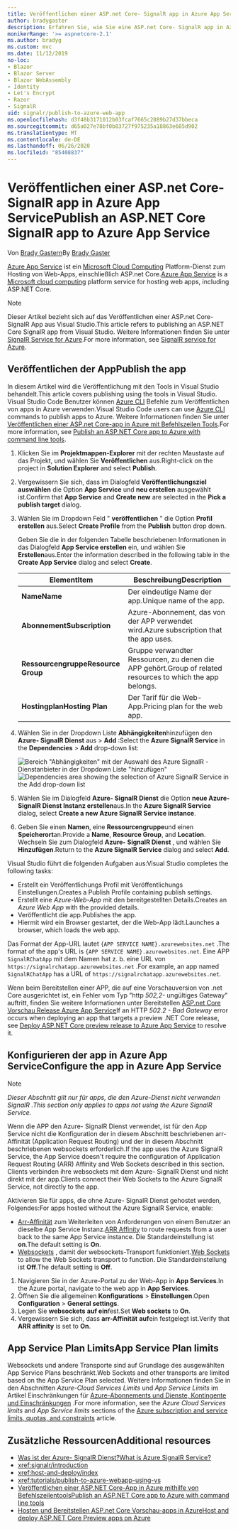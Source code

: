 ```yaml
---
title: Veröffentlichen einer ASP.net Core- SignalR app in Azure App Service
author: bradygaster
description: Erfahren Sie, wie Sie eine ASP.net Core- SignalR app in Azure App Service veröffentlichen.
monikerRange: '>= aspnetcore-2.1'
ms.author: bradyg
ms.custom: mvc
ms.date: 11/12/2019
no-loc:
- Blazor
- Blazor Server
- Blazor WebAssembly
- Identity
- Let's Encrypt
- Razor
- SignalR
uid: signalr/publish-to-azure-web-app
ms.openlocfilehash: d3f48b3171012b03fcaf7665c2089b27d37bbeca
ms.sourcegitcommit: d65a027e78bf0b83727f975235a18863e685d902
ms.translationtype: MT
ms.contentlocale: de-DE
ms.lasthandoff: 06/26/2020
ms.locfileid: "85408837"
---
```

# <a name="publish-an-aspnet-core-signalr-app-to-azure-app-service"></a><span data-ttu-id="44c9a-103">Veröffentlichen einer ASP.net Core- SignalR app in Azure App Service</span><span class="sxs-lookup"><span data-stu-id="44c9a-103">Publish an ASP.NET Core SignalR app to Azure App Service</span></span>

<span data-ttu-id="44c9a-104">Von [Brady Gastern](https://twitter.com/bradygaster)</span><span class="sxs-lookup"><span data-stu-id="44c9a-104">By [Brady Gaster](https://twitter.com/bradygaster)</span></span>

<span data-ttu-id="44c9a-105">[Azure App Service](/azure/app-service/app-service-web-overview) ist ein [Microsoft Cloud Computing](https://azure.microsoft.com/) Platform-Dienst zum Hosting von Web-Apps, einschließlich ASP.net Core.</span><span class="sxs-lookup"><span data-stu-id="44c9a-105">[Azure App Service](/azure/app-service/app-service-web-overview) is a [Microsoft cloud computing](https://azure.microsoft.com/) platform service for hosting web apps, including ASP.NET Core.</span></span>

> [!NOTE]
> <span data-ttu-id="44c9a-106">Dieser Artikel bezieht sich auf das Veröffentlichen einer ASP.net Core- SignalR App aus Visual Studio.</span><span class="sxs-lookup"><span data-stu-id="44c9a-106">This article refers to publishing an ASP.NET Core SignalR app from Visual Studio.</span></span> <span data-ttu-id="44c9a-107">Weitere Informationen finden Sie unter [ SignalR Service for Azure](https://azure.microsoft.com/services/signalr-service).</span><span class="sxs-lookup"><span data-stu-id="44c9a-107">For more information, see [SignalR service for Azure](https://azure.microsoft.com/services/signalr-service).</span></span>

## <a name="publish-the-app"></a><span data-ttu-id="44c9a-108">Veröffentlichen der App</span><span class="sxs-lookup"><span data-stu-id="44c9a-108">Publish the app</span></span>

<span data-ttu-id="44c9a-109">In diesem Artikel wird die Veröffentlichung mit den Tools in Visual Studio behandelt.</span><span class="sxs-lookup"><span data-stu-id="44c9a-109">This article covers publishing using the tools in Visual Studio.</span></span> <span data-ttu-id="44c9a-110">Visual Studio Code Benutzer können [Azure CLI](/cli/azure) Befehle zum Veröffentlichen von apps in Azure verwenden.</span><span class="sxs-lookup"><span data-stu-id="44c9a-110">Visual Studio Code users can use [Azure CLI](/cli/azure) commands to publish apps to Azure.</span></span> <span data-ttu-id="44c9a-111">Weitere Informationen finden Sie unter [Veröffentlichen einer ASP.net Core-app in Azure mit Befehlszeilen Tools](/azure/app-service/app-service-web-get-started-dotnet).</span><span class="sxs-lookup"><span data-stu-id="44c9a-111">For more information, see [Publish an ASP.NET Core app to Azure with command line tools](/azure/app-service/app-service-web-get-started-dotnet).</span></span>

1. <span data-ttu-id="44c9a-112">Klicken Sie im **Projektmappen-Explorer** mit der rechten Maustaste auf das Projekt, und wählen Sie **Veröffentlichen** aus.</span><span class="sxs-lookup"><span data-stu-id="44c9a-112">Right-click on the project in **Solution Explorer** and select **Publish**.</span></span>

1. <span data-ttu-id="44c9a-113">Vergewissern Sie sich, dass im Dialogfeld **Veröffentlichungsziel auswählen** die Option **App Service** und **neu erstellen** ausgewählt ist.</span><span class="sxs-lookup"><span data-stu-id="44c9a-113">Confirm that **App Service** and **Create new** are selected in the **Pick a publish target** dialog.</span></span>

1. <span data-ttu-id="44c9a-114">Wählen Sie im Dropdown Feld " **veröffentlichen** " die Option **Profil erstellen** aus.</span><span class="sxs-lookup"><span data-stu-id="44c9a-114">Select **Create Profile** from the **Publish** button drop down.</span></span>

   <span data-ttu-id="44c9a-115">Geben Sie die in der folgenden Tabelle beschriebenen Informationen in das Dialogfeld **App Service erstellen** ein, und wählen Sie **Erstellen**aus.</span><span class="sxs-lookup"><span data-stu-id="44c9a-115">Enter the information described in the following table in the **Create App Service** dialog and select **Create**.</span></span>

   | <span data-ttu-id="44c9a-116">Element</span><span class="sxs-lookup"><span data-stu-id="44c9a-116">Item</span></span>               | <span data-ttu-id="44c9a-117">Beschreibung</span><span class="sxs-lookup"><span data-stu-id="44c9a-117">Description</span></span> |
   | ------------------ | ----------- |
   | <span data-ttu-id="44c9a-118">**Name**</span><span class="sxs-lookup"><span data-stu-id="44c9a-118">**Name**</span></span>           | <span data-ttu-id="44c9a-119">Der eindeutige Name der app.</span><span class="sxs-lookup"><span data-stu-id="44c9a-119">Unique name of the app.</span></span> |
   | <span data-ttu-id="44c9a-120">**Abonnement**</span><span class="sxs-lookup"><span data-stu-id="44c9a-120">**Subscription**</span></span>   | <span data-ttu-id="44c9a-121">Azure-Abonnement, das von der APP verwendet wird.</span><span class="sxs-lookup"><span data-stu-id="44c9a-121">Azure subscription that the app uses.</span></span> |
   | <span data-ttu-id="44c9a-122">**Ressourcengruppe**</span><span class="sxs-lookup"><span data-stu-id="44c9a-122">**Resource Group**</span></span> | <span data-ttu-id="44c9a-123">Gruppe verwandter Ressourcen, zu denen die APP gehört.</span><span class="sxs-lookup"><span data-stu-id="44c9a-123">Group of related resources to which the app belongs.</span></span> |
   | <span data-ttu-id="44c9a-124">**Hostingplan**</span><span class="sxs-lookup"><span data-stu-id="44c9a-124">**Hosting Plan**</span></span>   | <span data-ttu-id="44c9a-125">Der Tarif für die Web-App.</span><span class="sxs-lookup"><span data-stu-id="44c9a-125">Pricing plan for the web app.</span></span> |

1. <span data-ttu-id="44c9a-126">Wählen Sie in der Dropdown Liste **Abhängigkeiten**hinzufügen den **Azure- SignalR Dienst** aus  >  **Add** :</span><span class="sxs-lookup"><span data-stu-id="44c9a-126">Select the **Azure SignalR Service** in the **Dependencies** > **Add** drop-down list:</span></span>

   <span data-ttu-id="44c9a-127">![Bereich "Abhängigkeiten" mit der Auswahl des Azure SignalR -Dienstanbieter in der Dropdown Liste "hinzufügen"](publish-to-azure-web-app/_static/signalr-service-dependency.png)</span><span class="sxs-lookup"><span data-stu-id="44c9a-127">![Dependencies area showing the selection of Azure SignalR Service in the Add drop-down list](publish-to-azure-web-app/_static/signalr-service-dependency.png)</span></span>

1. <span data-ttu-id="44c9a-128">Wählen Sie im Dialogfeld **Azure- SignalR Dienst** die Option **neue Azure- SignalR Dienst Instanz erstellen**aus.</span><span class="sxs-lookup"><span data-stu-id="44c9a-128">In the **Azure SignalR Service** dialog, select **Create a new Azure SignalR Service instance**.</span></span>

1. <span data-ttu-id="44c9a-129">Geben Sie einen **Namen**, eine **Ressourcengruppe**und einen **Speicherort**an.</span><span class="sxs-lookup"><span data-stu-id="44c9a-129">Provide a **Name**, **Resource Group**, and **Location**.</span></span> <span data-ttu-id="44c9a-130">Wechseln Sie zum Dialogfeld **Azure- SignalR Dienst** , und wählen Sie **Hinzufügen**.</span><span class="sxs-lookup"><span data-stu-id="44c9a-130">Return to the **Azure SignalR Service** dialog and select **Add**.</span></span>

<span data-ttu-id="44c9a-131">Visual Studio führt die folgenden Aufgaben aus:</span><span class="sxs-lookup"><span data-stu-id="44c9a-131">Visual Studio completes the following tasks:</span></span>

* <span data-ttu-id="44c9a-132">Erstellt ein Veröffentlichungs Profil mit Veröffentlichungs Einstellungen.</span><span class="sxs-lookup"><span data-stu-id="44c9a-132">Creates a Publish Profile containing publish settings.</span></span>
* <span data-ttu-id="44c9a-133">Erstellt eine *Azure-Web-App* mit den bereitgestellten Details.</span><span class="sxs-lookup"><span data-stu-id="44c9a-133">Creates an *Azure Web App* with the provided details.</span></span>
* <span data-ttu-id="44c9a-134">Veröffentlicht die app.</span><span class="sxs-lookup"><span data-stu-id="44c9a-134">Publishes the app.</span></span>
* <span data-ttu-id="44c9a-135">Hiermit wird ein Browser gestartet, der die Web-App lädt.</span><span class="sxs-lookup"><span data-stu-id="44c9a-135">Launches a browser, which loads the web app.</span></span>

<span data-ttu-id="44c9a-136">Das Format der App-URL lautet `{APP SERVICE NAME}.azurewebsites.net` .</span><span class="sxs-lookup"><span data-stu-id="44c9a-136">The format of the app's URL is `{APP SERVICE NAME}.azurewebsites.net`.</span></span> <span data-ttu-id="44c9a-137">Eine APP `SignalRChatApp` mit dem Namen hat z. b. eine URL von `https://signalrchatapp.azurewebsites.net` .</span><span class="sxs-lookup"><span data-stu-id="44c9a-137">For example, an app named `SignalRChatApp` has a URL of `https://signalrchatapp.azurewebsites.net`.</span></span>

<span data-ttu-id="44c9a-138">Wenn beim Bereitstellen einer APP, die auf eine Vorschauversion von .net Core ausgerichtet ist, ein Fehler vom Typ "http *502,2-* ungültiges Gateway" auftritt, finden Sie weitere Informationen unter Bereitstellen [ASP.net Core Vorschau Release Azure App Service](xref:host-and-deploy/azure-apps/index#deploy-aspnet-core-preview-release-to-azure-app-service)</span><span class="sxs-lookup"><span data-stu-id="44c9a-138">If an HTTP *502.2 - Bad Gateway* error occurs when deploying an app that targets a preview .NET Core release, see [Deploy ASP.NET Core preview release to Azure App Service](xref:host-and-deploy/azure-apps/index#deploy-aspnet-core-preview-release-to-azure-app-service) to resolve it.</span></span>

## <a name="configure-the-app-in-azure-app-service"></a><span data-ttu-id="44c9a-139">Konfigurieren der app in Azure App Service</span><span class="sxs-lookup"><span data-stu-id="44c9a-139">Configure the app in Azure App Service</span></span>

> [!NOTE]
> <span data-ttu-id="44c9a-140">*Dieser Abschnitt gilt nur für apps, die den Azure-Dienst nicht verwenden SignalR .*</span><span class="sxs-lookup"><span data-stu-id="44c9a-140">*This section only applies to apps not using the Azure SignalR Service.*</span></span>
>
> <span data-ttu-id="44c9a-141">Wenn die APP den Azure- SignalR Dienst verwendet, ist für den App Service nicht die Konfiguration der in diesem Abschnitt beschriebenen arr-Affinität (Application Request Routing) und der in diesem Abschnitt beschriebenen websockets erforderlich.</span><span class="sxs-lookup"><span data-stu-id="44c9a-141">If the app uses the Azure SignalR Service, the App Service doesn't require the configuration of Application Request Routing (ARR) Affinity and Web Sockets described in this section.</span></span> <span data-ttu-id="44c9a-142">Clients verbinden ihre websockets mit dem Azure- SignalR Dienst und nicht direkt mit der app.</span><span class="sxs-lookup"><span data-stu-id="44c9a-142">Clients connect their Web Sockets to the Azure SignalR Service, not directly to the app.</span></span>

<span data-ttu-id="44c9a-143">Aktivieren Sie für apps, die ohne Azure- SignalR Dienst gehostet werden, Folgendes:</span><span class="sxs-lookup"><span data-stu-id="44c9a-143">For apps hosted without the Azure SignalR Service, enable:</span></span>

* <span data-ttu-id="44c9a-144">[Arr-Affinität](https://azure.github.io/AppService/2016/05/16/Disable-Session-affinity-cookie-(ARR-cookie)-for-Azure-web-apps.html) zum Weiterleiten von Anforderungen von einem Benutzer an dieselbe App Service Instanz.</span><span class="sxs-lookup"><span data-stu-id="44c9a-144">[ARR Affinity](https://azure.github.io/AppService/2016/05/16/Disable-Session-affinity-cookie-(ARR-cookie)-for-Azure-web-apps.html) to route requests from a user back to the same App Service instance.</span></span> <span data-ttu-id="44c9a-145">Die Standardeinstellung ist **on**.</span><span class="sxs-lookup"><span data-stu-id="44c9a-145">The default setting is **On**.</span></span>
* <span data-ttu-id="44c9a-146">[Websockets](xref:fundamentals/websockets) , damit der websockets-Transport funktioniert.</span><span class="sxs-lookup"><span data-stu-id="44c9a-146">[Web Sockets](xref:fundamentals/websockets) to allow the Web Sockets transport to function.</span></span> <span data-ttu-id="44c9a-147">Die Standardeinstellung ist **Off**.</span><span class="sxs-lookup"><span data-stu-id="44c9a-147">The default setting is **Off**.</span></span>

1. <span data-ttu-id="44c9a-148">Navigieren Sie in der Azure-Portal zu der Web-App in **App Services**.</span><span class="sxs-lookup"><span data-stu-id="44c9a-148">In the Azure portal, navigate to the web app in **App Services**.</span></span>
1. <span data-ttu-id="44c9a-149">Öffnen Sie die allgemeinen **Konfigurations**  >  **Einstellungen**.</span><span class="sxs-lookup"><span data-stu-id="44c9a-149">Open **Configuration** > **General settings**.</span></span>
1. <span data-ttu-id="44c9a-150">Legen Sie **websockets** **auf ein**fest.</span><span class="sxs-lookup"><span data-stu-id="44c9a-150">Set **Web sockets** to **On**.</span></span>
1. <span data-ttu-id="44c9a-151">Vergewissern Sie sich, dass **arr-Affinität** **auf**ein festgelegt ist.</span><span class="sxs-lookup"><span data-stu-id="44c9a-151">Verify that **ARR affinity** is set to **On**.</span></span>

## <a name="app-service-plan-limits"></a><span data-ttu-id="44c9a-152">App Service Plan Limits</span><span class="sxs-lookup"><span data-stu-id="44c9a-152">App Service Plan limits</span></span>

<span data-ttu-id="44c9a-153">Websockets und andere Transporte sind auf Grundlage des ausgewählten App Service Plans beschränkt.</span><span class="sxs-lookup"><span data-stu-id="44c9a-153">Web Sockets and other transports are limited based on the App Service Plan selected.</span></span> <span data-ttu-id="44c9a-154">Weitere Informationen finden Sie in den Abschnitten *Azure-Cloud Services Limits* und *App Service Limits* im Artikel Einschränkungen für [Azure-Abonnements und Dienste, Kontingente und Einschränkungen](/azure/azure-subscription-service-limits#app-service-limits) .</span><span class="sxs-lookup"><span data-stu-id="44c9a-154">For more information, see the *Azure Cloud Services limits* and *App Service limits* sections of the [Azure subscription and service limits, quotas, and constraints](/azure/azure-subscription-service-limits#app-service-limits) article.</span></span>

## <a name="additional-resources"></a><span data-ttu-id="44c9a-155">Zusätzliche Ressourcen</span><span class="sxs-lookup"><span data-stu-id="44c9a-155">Additional resources</span></span>

* <span data-ttu-id="44c9a-156">[Was ist der Azure- SignalR Dienst?](/azure/azure-signalr/signalr-overview)</span><span class="sxs-lookup"><span data-stu-id="44c9a-156">[What is Azure SignalR Service?](/azure/azure-signalr/signalr-overview)</span></span>
* <xref:signalr/introduction>
* <xref:host-and-deploy/index>
* <xref:tutorials/publish-to-azure-webapp-using-vs>
* [<span data-ttu-id="44c9a-157">Veröffentlichen einer ASP.NET Core-App in Azure mithilfe von Befehlszeilentools</span><span class="sxs-lookup"><span data-stu-id="44c9a-157">Publish an ASP.NET Core app to Azure with command line tools</span></span>](/azure/app-service/app-service-web-get-started-dotnet)
* [<span data-ttu-id="44c9a-158">Hosten und Bereitstellen ASP.net Core Vorschau-apps in Azure</span><span class="sxs-lookup"><span data-stu-id="44c9a-158">Host and deploy ASP.NET Core Preview apps on Azure</span></span>](xref:host-and-deploy/azure-apps/index#deploy-aspnet-core-preview-release-to-azure-app-service)
